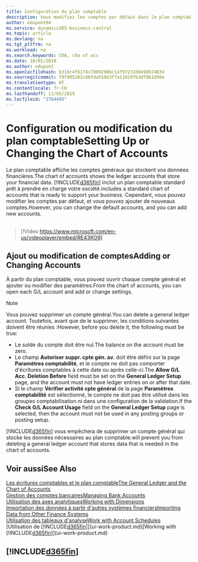 ```yaml
---
title: Configuration du plan comptable
description: Vous modifiez les comptes par défaut dans le plan comptable, et vous pouvez ajouter de nouveaux comptes.
author: edupont04
ms.service: dynamics365-business-central
ms.topic: article
ms.devlang: na
ms.tgt_pltfrm: na
ms.workload: na
ms.search.keywords: COA, cha of acc
ms.date: 10/01/2019
ms.author: edupont
ms.openlocfilehash: b31bc4fb174c78092986c14f97232d8498974834
ms.sourcegitcommit: f9f805282c86fda55843f7a11020fb3df861d50e
ms.translationtype: HT
ms.contentlocale: fr-CH
ms.lasthandoff: 11/05/2019
ms.locfileid: "2764495"
---
```

# <a name="setting-up-or-changing-the-chart-of-accounts"></a><span data-ttu-id="6c04d-103">Configuration ou modification du plan comptable</span><span class="sxs-lookup"><span data-stu-id="6c04d-103">Setting Up or Changing the Chart of Accounts</span></span>
<span data-ttu-id="6c04d-104">Le plan comptable affiche les comptes généraux qui stockent vos données financières.</span><span class="sxs-lookup"><span data-stu-id="6c04d-104">The chart of accounts shows the ledger accounts that store your financial data.</span></span> [!INCLUDE[d365fin](includes/d365fin_md.md)] <span data-ttu-id="6c04d-105">inclut un plan comptable standard prêt à prendre en charge votre société.</span><span class="sxs-lookup"><span data-stu-id="6c04d-105">includes a standard chart of accounts that is ready to support your business.</span></span>
<span data-ttu-id="6c04d-106">Cependant, vous pouvez modifier les comptes par défaut, et vous pouvez ajouter de nouveaux comptes.</span><span class="sxs-lookup"><span data-stu-id="6c04d-106">However, you can change the default accounts, and you can add new accounts.</span></span> 
<br><br>  
> [!Video https://www.microsoft.com/en-us/videoplayer/embed/RE43KO9]


## <a name="adding-or-changing-accounts"></a><span data-ttu-id="6c04d-107">Ajout ou modification de comptes</span><span class="sxs-lookup"><span data-stu-id="6c04d-107">Adding or Changing Accounts</span></span>
<span data-ttu-id="6c04d-108">À partir du plan comptable, vous pouvez ouvrir chaque compte général et ajouter ou modifier des paramètres.</span><span class="sxs-lookup"><span data-stu-id="6c04d-108">From the chart of accounts, you can open each G/L account and add or change settings.</span></span>

> [!NOTE]  
>   <span data-ttu-id="6c04d-109">Vous pouvez supprimer un compte général.</span><span class="sxs-lookup"><span data-stu-id="6c04d-109">You can delete a general ledger account.</span></span> <span data-ttu-id="6c04d-110">Toutefois, avant que de le supprimer, les conditions suivantes doivent être réunies :</span><span class="sxs-lookup"><span data-stu-id="6c04d-110">However, before you delete it, the following must be true:</span></span>  
>  
>   * <span data-ttu-id="6c04d-111">Le solde du compte doit être nul.</span><span class="sxs-lookup"><span data-stu-id="6c04d-111">The balance on the account must be zero.</span></span>  
>   * <span data-ttu-id="6c04d-112">Le champ **Autoriser suppr. cpte gén. av.** doit être défini sur la page **Paramètres comptabilité**, et le compte ne doit pas comporter d'écritures comptables à cette date ou après celle-ci.</span><span class="sxs-lookup"><span data-stu-id="6c04d-112">The **Allow G/L Acc. Deletion Before** field must be set on the **General Ledger Setup** page, and the account must not have ledger entries on or after that date.</span></span>  
>   * <span data-ttu-id="6c04d-113">Si le champ **Vérifier activité cpte général** de la page **Paramètres comptabilité** est sélectionné, le compte ne doit pas être utilisé dans les groupes comptabilisation ni dans une configuration de la validation.</span><span class="sxs-lookup"><span data-stu-id="6c04d-113">If the **Check G/L Account Usage** field on the **General Ledger Setup** page is selected, then the account must not be used in any posting groups or posting setup.</span></span>  

[!INCLUDE[d365fin](includes/d365fin_md.md)] <span data-ttu-id="6c04d-114">vous empêchera de supprimer un compte général qui stocke les données nécessaires au plan comptable.</span><span class="sxs-lookup"><span data-stu-id="6c04d-114">will prevent you from deleting a general ledger account that stores data that is needed in the chart of accounts.</span></span>  

## <a name="see-also"></a><span data-ttu-id="6c04d-115">Voir aussi</span><span class="sxs-lookup"><span data-stu-id="6c04d-115">See Also</span></span>
[<span data-ttu-id="6c04d-116">Les écritures comptables et le plan comptable</span><span class="sxs-lookup"><span data-stu-id="6c04d-116">The General Ledger and the Chart of Accounts</span></span>](finance-general-ledger.md)  
[<span data-ttu-id="6c04d-117">Gestion des comptes bancaires</span><span class="sxs-lookup"><span data-stu-id="6c04d-117">Managing Bank Accounts</span></span>](bank-manage-bank-accounts.md)  
[<span data-ttu-id="6c04d-118">Utilisation des axes analytiques</span><span class="sxs-lookup"><span data-stu-id="6c04d-118">Working with Dimensions</span></span>](finance-dimensions.md)  
[<span data-ttu-id="6c04d-119">Importation des données à partir d'autres systèmes financiers</span><span class="sxs-lookup"><span data-stu-id="6c04d-119">Importing Data from Other Finance Systems</span></span>](across-import-data-configuration-packages.md)  
[<span data-ttu-id="6c04d-120">Utilisation des tableaux d'analyse</span><span class="sxs-lookup"><span data-stu-id="6c04d-120">Work with Account Schedules</span></span>](bi-how-work-account-schedule.md)  
<span data-ttu-id="6c04d-121">[Utilisation de [!INCLUDE[d365fin](includes/d365fin_md.md)]](ui-work-product.md)</span><span class="sxs-lookup"><span data-stu-id="6c04d-121">[Working with [!INCLUDE[d365fin](includes/d365fin_md.md)]](ui-work-product.md)</span></span>  

## [!INCLUDE[d365fin](includes/free_trial_md.md)]
